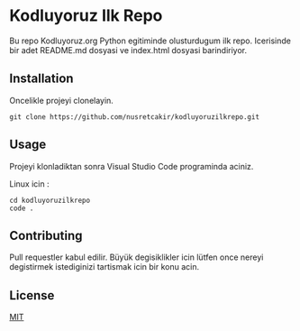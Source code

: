 # Kodluyoruz Ilk Repo

Bu repo Kodluyoruz.org Python egitiminde olusturdugum ilk repo. Icerisinde bir adet README.md dosyasi ve index.html dosyasi barindiriyor.


## Installation

Oncelikle projeyi clonelayin.

```
git clone https://github.com/nusretcakir/kodluyoruzilkrepo.git
```

## Usage

Projeyi klonladiktan sonra Visual Studio Code programinda aciniz.

Linux icin :

```
cd kodluyoruzilkrepo
code .
```

## Contributing

Pull requestler kabul edilir. Büyük degisiklikler icin lütfen once nereyi degistirmek istediginizi tartismak icin bir konu acin.

## License

[MIT](https://choosealicense.com/licenses/mit/)